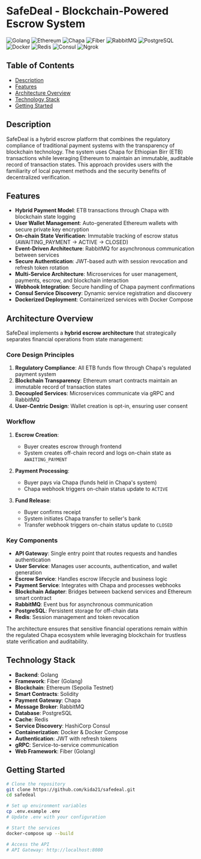 # SafeDeal - Blockchain-Powered Escrow System

![Golang](https://img.shields.io/badge/Golang-00ADD8?style=for-the-badge&logo=go&logoColor=white)
![Ethereum](https://img.shields.io/badge/Ethereum-3C3C3D?style=for-the-badge&logo=ethereum&logoColor=white)
![Chapa](https://img.shields.io/badge/Chapa-4CAF50?style=for-the-badge&logo=stripe&logoColor=white)
![Fiber](https://img.shields.io/badge/Fiber-007ACC?style=for-the-badge&logo=fastify&logoColor=white)
![RabbitMQ](https://img.shields.io/badge/RabbitMQ-FF6600?style=for-the-badge&logo=rabbitmq&logoColor=white)
![PostgreSQL](https://img.shields.io/badge/PostgreSQL-316192?style=for-the-badge&logo=postgresql&logoColor=white)
![Docker](https://img.shields.io/badge/Docker-2496ED?style=for-the-badge&logo=docker&logoColor=white)
![Redis](https://img.shields.io/badge/Redis-DC382D?style=for-the-badge&logo=redis&logoColor=white)
![Consul](https://img.shields.io/badge/Consul-00A9E0?style=for-the-badge&logo=consul&logoColor=white)
![Ngrok](https://img.shields.io/badge/Ngrok-8A4FFF?style=for-the-badge&logo=ngrok&logoColor=white)

## Table of Contents
- [Description](#description)
- [Features](#features)
- [Architecture Overview](#architecture-overview)
- [Technology Stack](#technology-stack)
- [Getting Started](#getting-started)


## Description
SafeDeal is a hybrid escrow platform that combines the regulatory compliance of traditional payment systems with the transparency of blockchain technology. The system uses Chapa for Ethiopian Birr (ETB) transactions while leveraging Ethereum to maintain an immutable, auditable record of transaction states. This approach provides users with the familiarity of local payment methods and the security benefits of decentralized verification.

## Features
- **Hybrid Payment Model**: ETB transactions through Chapa with blockchain state logging
- **User Wallet Management**: Auto-generated Ethereum wallets with secure private key encryption
- **On-chain State Verification**: Immutable tracking of escrow status (AWAITING_PAYMENT → ACTIVE → CLOSED)
- **Event-Driven Architecture**: RabbitMQ for asynchronous communication between services
- **Secure Authentication**: JWT-based auth with session revocation and refresh token rotation
- **Multi-Service Architecture**: Microservices for user management, payments, escrow, and blockchain interaction
- **Webhook Integration**: Secure handling of Chapa payment confirmations
- **Consul Service Discovery**: Dynamic service registration and discovery
- **Dockerized Deployment**: Containerized services with Docker Compose

## Architecture Overview

SafeDeal implements a **hybrid escrow architecture** that strategically separates financial operations from state management:

### Core Design Principles
1. **Regulatory Compliance**: All ETB funds flow through Chapa's regulated payment system
2. **Blockchain Transparency**: Ethereum smart contracts maintain an immutable record of transaction states
3. **Decoupled Services**: Microservices communicate via gRPC and RabbitMQ
4. **User-Centric Design**: Wallet creation is opt-in, ensuring user consent

### Workflow
1. **Escrow Creation**: 
   - Buyer creates escrow through frontend
   - System creates off-chain record and logs on-chain state as `AWAITING_PAYMENT`

2. **Payment Processing**:
   - Buyer pays via Chapa (funds held in Chapa's system)
   - Chapa webhook triggers on-chain status update to `ACTIVE`

3. **Fund Release**:
   - Buyer confirms receipt
   - System initiates Chapa transfer to seller's bank
   - Transfer webhook triggers on-chain status update to `CLOSED`

### Key Components
- **API Gateway**: Single entry point that routes requests and handles authentication
- **User Service**: Manages user accounts, authentication, and wallet generation
- **Escrow Service**: Handles escrow lifecycle and business logic
- **Payment Service**: Integrates with Chapa and processes webhooks
- **Blockchain Adapter**: Bridges between backend services and Ethereum smart contract
- **RabbitMQ**: Event bus for asynchronous communication
- **PostgreSQL**: Persistent storage for off-chain data
- **Redis**: Session management and token revocation

The architecture ensures that sensitive financial operations remain within the regulated Chapa ecosystem while leveraging blockchain for trustless state verification and auditability.

## Technology Stack
- **Backend**: Golang
- **Framework**: Fiber (Golang)
- **Blockchain**: Ethereum (Sepolia Testnet)
- **Smart Contracts**: Solidity
- **Payment Gateway**: Chapa
- **Message Broker**: RabbitMQ
- **Database**: PostgreSQL
- **Cache**: Redis
- **Service Discovery**: HashiCorp Consul
- **Containerization**: Docker & Docker Compose
- **Authentication**: JWT with refresh tokens
- **gRPC**: Service-to-service communication
- **Web Framework**: Fiber (Golang)

## Getting Started
```bash
# Clone the repository
git clone https://github.com/kida21/safedeal.git
cd safedeal

# Set up environment variables
cp .env.example .env
# Update .env with your configuration

# Start the services
docker-compose up --build

# Access the API
# API Gateway: http://localhost:8080

